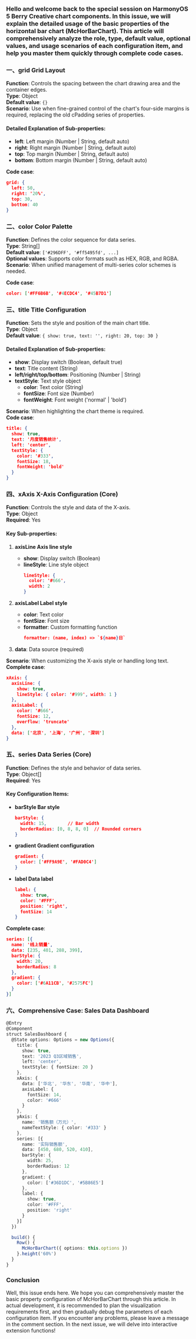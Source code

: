 ### Hello and welcome back to the special session on HarmonyOS 5 Berry Creative chart components. In this issue, we will explain the detailed usage of the basic properties of the horizontal bar chart (McHorBarChart). This article will comprehensively analyze the role, type, default value, optional values, and usage scenarios of each configuration item, and help you master them quickly through complete code cases.  


### 一、grid Grid Layout  
**Function**: Controls the spacing between the chart drawing area and the container edges.  
**Type**: Object  
**Default value**: `{}`  
**Scenario**: Use when fine-grained control of the chart's four-side margins is required, replacing the old cPadding series of properties.  

#### Detailed Explanation of Sub-properties:  
- **left**: Left margin (Number | String, default auto)  
- **right**: Right margin (Number | String, default auto)  
- **top**: Top margin (Number | String, default auto)  
- **bottom**: Bottom margin (Number | String, default auto)  

**Code case**:  
```json
grid: {
  left: 50,
  right: '20%',
  top: 30,
  bottom: 40
}
```  


### 二、color Color Palette  
**Function**: Defines the color sequence for data series.  
**Type**: String[]  
**Default value**: `['#296DFF', '#ff5495fd', ...]`  
**Optional values**: Supports color formats such as HEX, RGB, and RGBA.  
**Scenario**: When unified management of multi-series color schemes is needed.  

**Code case**:  
```json
color: ['#FF6B6B', '#4ECDC4', '#45B7D1']
```  


### 三、title Title Configuration  
**Function**: Sets the style and position of the main chart title.  
**Type**: Object  
**Default value**: `{ show: true, text: '', right: 20, top: 30 }`  

#### Detailed Explanation of Sub-properties:  
- **show**: Display switch (Boolean, default true)  
- **text**: Title content (String)  
- **left/right/top/bottom**: Positioning (Number | String)  
- **textStyle**: Text style object  
  - **color**: Text color (String)  
  - **fontSize**: Font size (Number)  
  - **fontWeight**: Font weight ('normal' | 'bold')  

**Scenario**: When highlighting the chart theme is required.  
**Code case**:  
```json
title: {
  show: true,
  text: '月度销售统计',
  left: 'center',
  textStyle: {
    color: '#333',
    fontSize: 18,
    fontWeight: 'bold'
  }
}
```  


### 四、xAxis X-Axis Configuration (Core)  
**Function**: Controls the style and data of the X-axis.  
**Type**: Object  
**Required**: Yes  

#### Key Sub-properties:  
1. **axisLine Axis line style**  
   - **show**: Display switch (Boolean)  
   - **lineStyle**: Line style object  
     ```json
     lineStyle: { 
       color: '#666', 
       width: 2 
     }
     ```  

2. **axisLabel Label style**  
   - **color**: Text color  
   - **fontSize**: Font size  
   - **formatter**: Custom formatting function  
     ```json
     formatter: (name, index) => `${name}日`
     ```  

3. **data**: Data source (required)  

**Scenario**: When customizing the X-axis style or handling long text.  
**Complete case**:  
```json
xAxis: {
  axisLine: {
    show: true,
    lineStyle: { color: '#999', width: 1 }
  },
  axisLabel: {
    color: '#666',
    fontSize: 12,
    overflow: 'truncate'
  },
  data: ['北京', '上海', '广州', '深圳']
}
```  


### 五、series Data Series (Core)  
**Function**: Defines the style and behavior of data series.  
**Type**: Object[]  
**Required**: Yes  

#### Key Configuration Items:  
- **barStyle Bar style**  
  ```json
  barStyle: {
    width: 15,        // Bar width
    borderRadius: [0, 8, 8, 0]  // Rounded corners
  }
  ```  

- **gradient Gradient configuration**  
  ```json
  gradient: {
    color: ['#FF9A9E', '#FAD0C4']
  }
  ```  

- **label Data label**  
  ```json
  label: {
    show: true,
    color: '#FFF',
    position: 'right',
    fontSize: 14
  }
  ```  

**Complete case**:  
```json
series: [{
  name: '线上销量',
  data: [235, 401, 288, 399],
  barStyle: {
    width: 20,
    borderRadius: 8
  },
  gradient: {
    color: ['#6A11CB', '#2575FC']
  }
}]
```  


### 六、Comprehensive Case: Sales Data Dashboard  
```typescript
@Entry
@Component
struct SalesDashboard {
  @State options: Options = new Options({
    title: {
      show: true,
      text: '2023 Q3区域销售',
      left: 'center',
      textStyle: { fontSize: 20 }
    },
    xAxis: {
      data: ['华北', '华东', '华南', '华中'],
      axisLabel: { 
        fontSize: 14,
        color: '#666'
      }
    },
    yAxis: {
      name: '销售额（万元）',
      nameTextStyle: { color: '#333' }
    },
    series: [{
      name: '实际销售额',
      data: [450, 680, 520, 410],
      barStyle: {
        width: 25,
        borderRadius: 12
      },
      gradient: {
        color: ['#36D1DC', '#5B86E5']
      },
      label: {
        show: true,
        color: '#FFF',
        position: 'right'
      }
    }]
  })

  build() {
    Row() {
      McHorBarChart({ options: this.options })
    }.height('60%')
  }
}
```  


### Conclusion  
Well, this issue ends here. We hope you can comprehensively master the basic property configuration of McHorBarChart through this article. In actual development, it is recommended to plan the visualization requirements first, and then gradually debug the parameters of each configuration item. If you encounter any problems, please leave a message in the comment section. In the next issue, we will delve into interactive extension functions!

